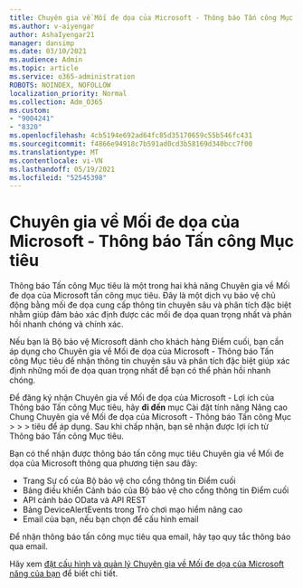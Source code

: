 ```yaml
---
title: Chuyên gia về Mối đe dọa của Microsoft - Thông báo Tấn công Mục tiêu
ms.author: v-aiyengar
author: AshaIyengar21
manager: dansimp
ms.date: 03/10/2021
ms.audience: Admin
ms.topic: article
ms.service: o365-administration
ROBOTS: NOINDEX, NOFOLLOW
localization_priority: Normal
ms.collection: Adm_O365
ms.custom:
- "9004241"
- "8320"
ms.openlocfilehash: 4cb5194e692ad64fc85d35170659c55b546fc431
ms.sourcegitcommit: f4866e94918c7b591ad0cd3b58169d340bcc7f00
ms.translationtype: MT
ms.contentlocale: vi-VN
ms.lasthandoff: 05/19/2021
ms.locfileid: "52545398"
---
```

# <a name="microsoft-threat-experts---targeted-attack-notification"></a>Chuyên gia về Mối đe dọa của Microsoft - Thông báo Tấn công Mục tiêu

Thông báo Tấn công Mục tiêu là một trong hai khả năng Chuyên gia về Mối đe dọa của Microsoft tấn công mục tiêu. Đây là một dịch vụ bảo vệ chủ động bằng mối đe dọa cung cấp thông tin chuyên sâu và phân tích đặc biệt nhằm giúp đảm bảo xác định được các mối đe dọa quan trọng nhất và phản hồi nhanh chóng và chính xác.

Nếu bạn là Bộ bảo vệ Microsoft dành cho khách hàng Điểm cuối, bạn cần áp dụng cho Chuyên gia về Mối đe dọa của Microsoft - Thông báo Tấn công Mục tiêu để nhận thông tin chuyên sâu và phân tích đặc biệt giúp xác định những mối đe dọa quan trọng nhất để bạn có thể phản hồi nhanh chóng.

Để đăng ký nhận Chuyên gia về Mối đe dọa của Microsoft - Lợi ích của Thông báo Tấn công Mục tiêu, hãy **đi đến** mục Cài đặt tính năng Nâng cao Chung Chuyên gia về Mối đe dọa của Microsoft - Thông báo Tấn công Mục  >    >    >   tiêu để áp dụng. Sau khi chấp nhận, bạn sẽ nhận được lợi ích từ Thông báo Tấn công Mục tiêu.

Bạn có thể nhận được thông báo tấn công mục tiêu Chuyên gia về Mối đe dọa của Microsoft thông qua phương tiện sau đây:

- Trang Sự cố của Bộ bảo vệ cho cổng thông tin Điểm cuối
- Bảng điều khiển Cảnh báo của Bộ bảo vệ cho cổng thông tin Điểm cuối
- API cảnh báo OData và API REST
- Bảng DeviceAlertEvents trong Trò chơi mạo hiểm nâng cao
- Email của bạn, nếu bạn chọn để cấu hình email

Để nhận thông báo tấn công mục tiêu qua email, hãy tạo quy tắc thông báo qua email. 

Hãy xem [đặt cấu hình và quản lý Chuyên gia về Mối đe dọa của Microsoft năng của bạn](/windows/security/threat-protection/microsoft-defender-atp/configure-microsoft-threat-experts) để biết chi tiết.
